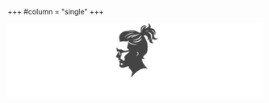 +++
#column   = "single"
+++

![Avatar](./avatar.svg "Generated with DALL-E 3: A minimalist silhouette of a man's head wearing squared glasses and with long, curly hair tied in a high ponytail. It should be used for a logo.")
